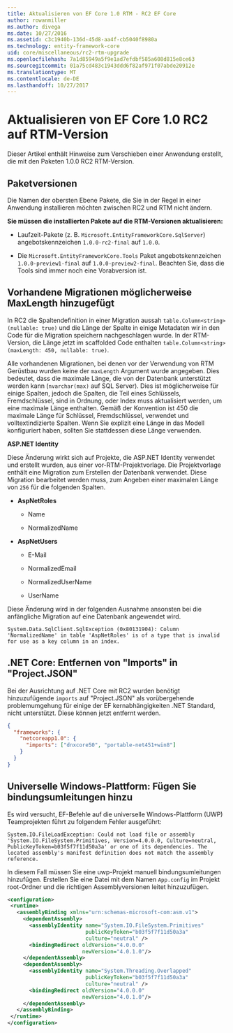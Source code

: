 ```yaml
---
title: Aktualisieren von EF Core 1.0 RTM - RC2 EF Core
author: rowanmiller
ms.author: divega
ms.date: 10/27/2016
ms.assetid: c3c1940b-136d-45d8-aa4f-cb5040f8980a
ms.technology: entity-framework-core
uid: core/miscellaneous/rc2-rtm-upgrade
ms.openlocfilehash: 7a1d85949a5f9e1ad7efdbf585a608d815e8ce63
ms.sourcegitcommit: 01a75cd483c1943ddd6f82af971f07abde20912e
ms.translationtype: MT
ms.contentlocale: de-DE
ms.lasthandoff: 10/27/2017
---
```

# <a name="upgrading-from-ef-core-10-rc2-to-rtm"></a>Aktualisieren von EF Core 1.0 RC2 auf RTM-Version

Dieser Artikel enthält Hinweise zum Verschieben einer Anwendung erstellt, die mit den Paketen 1.0.0 RC2 RTM-Version.

## <a name="package-versions"></a>Paketversionen

Die Namen der obersten Ebene Pakete, die Sie in der Regel in einer Anwendung installieren möchten zwischen RC2 und RTM nicht ändern.

**Sie müssen die installierten Pakete auf die RTM-Versionen aktualisieren:**

* Laufzeit-Pakete (z. B. `Microsoft.EntityFrameworkCore.SqlServer`) angebotskennzeichen `1.0.0-rc2-final` auf `1.0.0`.

* Die `Microsoft.EntityFrameworkCore.Tools` Paket angebotskennzeichen `1.0.0-preview1-final` auf `1.0.0-preview2-final`. Beachten Sie, dass die Tools sind immer noch eine Vorabversion ist.

## <a name="existing-migrations-may-need-maxlength-added"></a>Vorhandene Migrationen möglicherweise MaxLength hinzugefügt

In RC2 die Spaltendefinition in einer Migration aussah `table.Column<string>(nullable: true)` und die Länge der Spalte in einige Metadaten wir in den Code für die Migration speichern nachgeschlagen wurde. In der RTM-Version, die Länge jetzt im scaffolded Code enthalten `table.Column<string>(maxLength: 450, nullable: true)`.

Alle vorhandenen Migrationen, bei denen vor der Verwendung von RTM Gerüstbau wurden keine der `maxLength` Argument wurde angegeben. Dies bedeutet, dass die maximale Länge, die von der Datenbank unterstützt werden kann (`nvarchar(max)` auf SQL Server). Dies ist möglicherweise für einige Spalten, jedoch die Spalten, die Teil eines Schlüssels, Fremdschlüssel, sind in Ordnung, oder Index muss aktualisiert werden, um eine maximale Länge enthalten. Gemäß der Konvention ist 450 die maximale Länge für Schlüssel, Fremdschlüssel, verwendet und volltextindizierte Spalten. Wenn Sie explizit eine Länge in das Modell konfiguriert haben, sollten Sie stattdessen diese Länge verwenden.

**ASP.NET Identity**

Diese Änderung wirkt sich auf Projekte, die ASP.NET Identity verwendet und erstellt wurden, aus einer vor-RTM-Projektvorlage. Die Projektvorlage enthält eine Migration zum Erstellen der Datenbank verwendet. Diese Migration bearbeitet werden muss, zum Angeben einer maximalen Länge von `256` für die folgenden Spalten.

*  **AspNetRoles**

    * Name

    * NormalizedName

*  **AspNetUsers**

   * E-Mail

   * NormalizedEmail

   * NormalizedUserName

   * UserName

Diese Änderung wird in der folgenden Ausnahme ansonsten bei die anfängliche Migration auf eine Datenbank angewendet wird.

    System.Data.SqlClient.SqlException (0x80131904): Column 'NormalizedName' in table 'AspNetRoles' is of a type that is invalid for use as a key column in an index.

## <a name="net-core-remove-imports-in-projectjson"></a>.NET Core: Entfernen von "Imports" in "Project.JSON"

Bei der Ausrichtung auf .NET Core mit RC2 wurden benötigt hinzuzufügende `imports` auf "Project.JSON" als vorübergehende problemumgehung für einige der EF kernabhängigkeiten .NET Standard, nicht unterstützt. Diese können jetzt entfernt werden.

``` json
{
  "frameworks": {
    "netcoreapp1.0": {
      "imports": ["dnxcore50", "portable-net451+win8"]
    }
  }
}
```

## <a name="uwp-add-binding-redirects"></a>Universelle Windows-Plattform: Fügen Sie bindungsumleitungen hinzu

Es wird versucht, EF-Befehle auf die universelle Windows-Plattform (UWP) Teamprojekten führt zu folgendem Fehler ausgeführt:

    System.IO.FileLoadException: Could not load file or assembly 'System.IO.FileSystem.Primitives, Version=4.0.0.0, Culture=neutral, PublicKeyToken=b03f5f7f11d50a3a' or one of its dependencies. The located assembly's manifest definition does not match the assembly reference.

In diesem Fall müssen Sie eine uwp-Projekt manuell bindungsumleitungen hinzufügen. Erstellen Sie eine Datei mit dem Namen `App.config` im Projekt root-Ordner und die richtigen Assemblyversionen leitet hinzuzufügen.

``` xml
<configuration>
 <runtime>
   <assemblyBinding xmlns="urn:schemas-microsoft-com:asm.v1">
     <dependentAssembly>
       <assemblyIdentity name="System.IO.FileSystem.Primitives"
                         publicKeyToken="b03f5f7f11d50a3a"
                         culture="neutral" />
       <bindingRedirect oldVersion="4.0.0.0"
                        newVersion="4.0.1.0"/>
     </dependentAssembly>
     <dependentAssembly>
       <assemblyIdentity name="System.Threading.Overlapped"
                         publicKeyToken="b03f5f7f11d50a3a"
                         culture="neutral" />
       <bindingRedirect oldVersion="4.0.0.0"
                        newVersion="4.0.1.0"/>
     </dependentAssembly>
   </assemblyBinding>
 </runtime>
</configuration>
```
